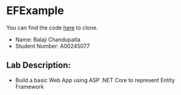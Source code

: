 # EFExample


You can find the code [here](https://github.com/balajic19/EFExample.git) to clone.

-  Name: Balaji Chandupatla  
-  Student Number: A00245077  

## Lab Description:  
- Build a basic Web App using ASP .NET Core to represent Entity Framework
